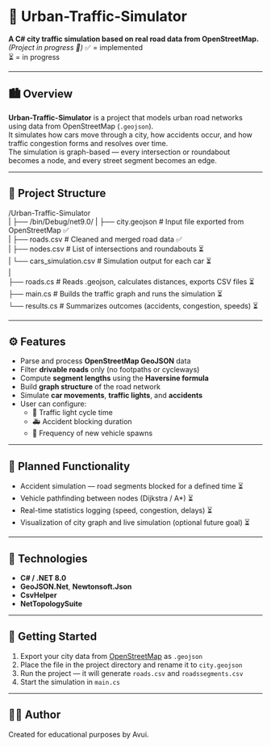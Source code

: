 # 🚗 Urban-Traffic-Simulator  
**A C# city traffic simulation based on real road data from OpenStreetMap.**  
*(Project in progress 🚧)* 
✅ = implemented  
⏳ = in progress 

---

## 🏙️ Overview
**Urban-Traffic-Simulator** is a project that models urban road networks using data from OpenStreetMap (`.geojson`).  
It simulates how cars move through a city, how accidents occur, and how traffic congestion forms and resolves over time.  
The simulation is graph-based — every intersection or roundabout becomes a node, and every street segment becomes an edge.

---

## 🧩 Project Structure
/Urban-Traffic-Simulator  
| 
├── /bin/Debug/net9.0/
| ├── city.geojson            # Input file exported from OpenStreetMap                  ✅  
| ├── roads.csv               # Cleaned and merged road data                            ✅       
| ├── nodes.csv               # List of intersections and roundabouts                   ⏳  
| └── cars_simulation.csv     # Simulation output for each car                          ⏳  
|  
├── roads.cs                 # Reads .geojson, calculates distances, exports CSV files  ⏳  
├── main.cs                  # Builds the traffic graph and runs the simulation         ⏳  
└── results.cs               # Summarizes outcomes (accidents, congestion, speeds)      ⏳  


---

## ⚙️ Features
- Parse and process **OpenStreetMap GeoJSON** data  
- Filter **drivable roads** only (no footpaths or cycleways)  
- Compute **segment lengths** using the **Haversine formula**  
- Build **graph structure** of the road network  
- Simulate **car movements**, **traffic lights**, and **accidents**  
- User can configure:
  - 🚦 Traffic light cycle time  
  - 🚑 Accident blocking duration  
  - 🚗 Frequency of new vehicle spawns  

---

## 🧠 Planned Functionality
- Accident simulation — road segments blocked for a defined time ⏳  
- Vehicle pathfinding between nodes (Dijkstra / A*) ⏳  
- Real-time statistics logging (speed, congestion, delays) ⏳  
- Visualization of city graph and live simulation (optional future goal) ⏳  

---

## 🧰 Technologies
- **C# / .NET 8.0**
- **GeoJSON.Net**, **Newtonsoft.Json**
- **CsvHelper**
- **NetTopologySuite**

---

## 🚀 Getting Started
1. Export your city data from [OpenStreetMap](https://overpass-turbo.eu/) as `.geojson`
2. Place the file in the project directory and rename it to `city.geojson`
3. Run the project — it will generate `roads.csv` and `roadssegments.csv`
4. Start the simulation in `main.cs`

---

## 🧑‍💻 Author
Created for educational purposes by Avui.


 
